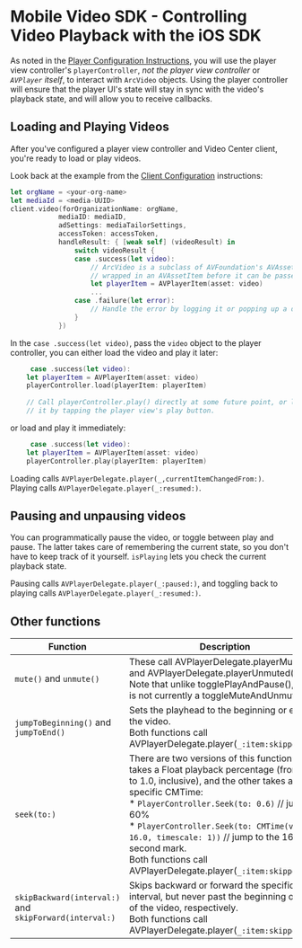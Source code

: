 # Mobile Video SDK - Controlling Video Playback with the iOS SDK

As noted in the [Player Configuration Instructions](getting-started-with-the-video-module.md), you will use the player view controller's `playerController`, *not the player view controller* or *`AVPlayer`* *itself*, to interact with `ArcVideo` objects. Using the player controller will ensure that the player UI's state will stay in sync with the video's playback state, and will allow you to receive callbacks.

## Loading and Playing Videos

After you've configured a player view controller and Video Center client, you're ready to load or play videos.

Look back at the example from the [Client Configuration](mobile-video-sdk-configuring-the-arc-sdk-client-on-ios-and-tvos.md) instructions:

```swift
let orgName = <your-org-name> 
let mediaId = <media-UUID> 
client.video(forOrganizationName: orgName,
            mediaID: mediaID,
            adSettings: mediaTailorSettings,  
            accessToken: accessToken,  
            handleResult: { [weak self] (videoResult) in  
                switch videoResult { 
                case .success(let video): 
                    // ArcVideo is a subclass of AVFoundation's AVAsset, so it has to be  
                    // wrapped in an AVAssetItem before it can be passed to the player.  
                    let playerItem = AVPlayerItem(asset: video)  
                    ...  
                case .failure(let error):
                    // Handle the error by logging it or popping up a dialog, as needed.  
                } 
            }) 
```

In the `case .success(let video)`, pass the `video` object to the player controller, you can either load the video and play it later:

```swift
     case .success(let video): 
    let playerItem = AVPlayerItem(asset: video) 
    playerController.load(playerItem: playerItem)  
    
    // Call playerController.play() directly at some future point, or let the user play 
    // it by tapping the player view's play button. 
```

or load and play it immediately:

```swift
     case .success(let video): 
    let playerItem = AVPlayerItem(asset: video)  
    playerController.play(playerItem: playerItem) 
```

Loading calls `AVPlayerDelegate.player(_,currentItemChangedFrom:)`. Playing calls `AVPlayerDelegate.player(_:resumed:)`.

## Pausing and unpausing videos

You can programmatically pause the video, or toggle between play and pause. The latter takes care of remembering the current state, so you don't have to keep track of it yourself. `isPlaying` lets you check the current playback state.

Pausing calls `AVPlayerDelegate.player(_:paused:)`, and toggling back to playing calls `AVPlayerDelegate.player(_:resumed:)`.

## Other functions

| Function | Description |
| --- | --- |
| `mute()` and `unmute()` | These call AVPlayerDelegate.playerMuted() and AVPlayerDelegate.playerUnmuted().<br /> Note that unlike togglePlayAndPause(), there is not currently a toggleMuteAndUnmute(). |
| `jumpToBeginning()` and `jumpToEnd()` | Sets the playhead to the beginning or end of the video.  <br /> Both functions call AVPlayerDelegate.player(`_:item:skippedTo:`). |
| `seek(to:)` | There are two versions of this function: one takes a Float playback percentage (from 0.0 to 1.0, inclusive), and the other takes a specific CMTime: <br /> * `PlayerController.Seek(to: 0.6)` // jump to 60% <br /> * `PlayerController.Seek(to: CMTime(value: 16.0, timescale: 1))` // jump to the 16-second mark. <br /> Both functions call AVPlayerDelegate.player(`_:item:skippedTo:`). |
| `skipBackward(interval:)` and `skipForward(interval:)` | Skips backward or forward the specific time interval, but never past the beginning or end of the video, respectively. <br /> Both functions call AVPlayerDelegate.player(`_:item:skippedTo:`). |
